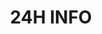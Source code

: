 ---
title: "24H INFO"
edition: "2023"
description: "Les 24 heures des IUT Informatique est une compétition annuelle où les équipes d'étudiants de BUT Informatique s'affrontent dans une épreuve de programmation intense de 24 heures !"
logo: "/images/evenements/24-heures-info.png"
draft: false
---